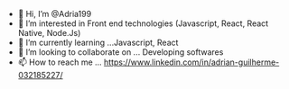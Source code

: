 - 👋 Hi, I’m @Adria199
- 👀 I’m interested in Front end technologies (Javascript, React, React Native, Node.Js)
- 🌱 I’m currently learning ...Javascript, React
- 💞️ I’m looking to collaborate on ... Developing softwares
- 📫 How to reach me ... https://www.linkedin.com/in/adrian-guilherme-032185227/

<!---
Adria199/Adria199 is a ✨ special ✨ repository because its `README.md` (this file) appears on your GitHub profile.
You can click the Preview link to take a look at your changes.
--->
